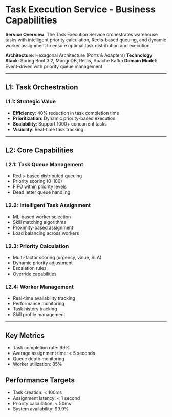# Task Execution Service - Business Capabilities

**Service Overview**: The Task Execution Service orchestrates warehouse tasks with intelligent priority calculation, Redis-based queuing, and dynamic worker assignment to ensure optimal task distribution and execution.

**Architecture**: Hexagonal Architecture (Ports & Adapters)
**Technology Stack**: Spring Boot 3.2, MongoDB, Redis, Apache Kafka
**Domain Model**: Event-driven with priority queue management

---

## L1: Task Orchestration

### L1.1: Strategic Value
- **Efficiency**: 40% reduction in task completion time
- **Prioritization**: Dynamic priority-based execution
- **Scalability**: Support 1000+ concurrent tasks
- **Visibility**: Real-time task tracking

---

## L2: Core Capabilities

### L2.1: Task Queue Management
- Redis-based distributed queuing
- Priority scoring (0-100)
- FIFO within priority levels
- Dead letter queue handling

### L2.2: Intelligent Task Assignment
- ML-based worker selection
- Skill matching algorithms
- Proximity-based assignment
- Load balancing across workers

### L2.3: Priority Calculation
- Multi-factor scoring (urgency, value, SLA)
- Dynamic priority adjustment
- Escalation rules
- Override capabilities

### L2.4: Worker Management
- Real-time availability tracking
- Performance monitoring
- Task history tracking
- Skill profile management

---

## Key Metrics
- Task completion rate: 99%
- Average assignment time: < 5 seconds
- Queue depth monitoring
- Worker utilization: 85%

## Performance Targets
- Task creation: < 100ms
- Assignment latency: < 1 second
- Priority calculation: < 50ms
- System availability: 99.9%